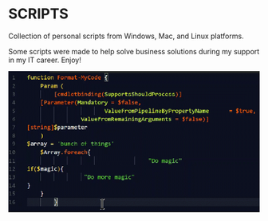 # SCRIPTS
Collection of personal scripts from Windows, Mac, and Linux platforms.

Some scripts were made to help solve business solutions during my support in my IT career.
Enjoy!

![Theme Preview #1](/media/PREVIEW1.gif)
